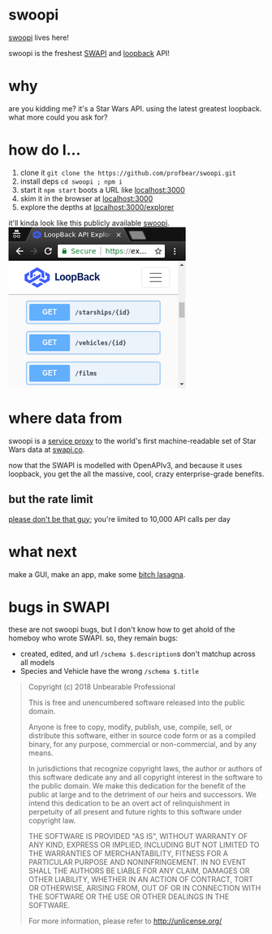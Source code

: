 # swoopi

[swoopi](https://swoopi-cfqfmacnaq.now.sh) lives here!

swoopi is the freshest [SWAPI](https://swapi.co/about) and
[loopback](https://github.com/strongloop/loopback-next) API!

# why
are you kidding me? it's a Star Wars API. using the
latest greatest loopback. what more could you ask for?

# how do I...
1. clone it `git clone the https://github.com/profbear/swoopi.git`
1. install deps `cd swoopi ; npm i`
1. start it  `npm start` boots a URL like [localhost:3000](http://localhost:3000)
1. skim it in the browser at [localhost:3000](http://localhost:3000)
1. explore the depths at [localhost:3000/explorer](http://localhost:3000/explorer)

it'll kinda look like this publicly available
[swoopi](https://swoopi-brgsggcqrg.now.sh/).  
![demo](screenshoteP8VjpbFYh.png)

# where data from
swoopi is a
[service proxy](https://loopback.io/doc/en/lb4/Testing-your-application.html#obtain-a-service-proxy-instance)
to the world's first machine-readable set of Star Wars data
at [swapi.co](https://swapi.co/about).

now that the SWAPI is modelled with OpenAPIv3, and because
it uses loopback, you get the all the massive, cool, crazy
enterprise-grade benefits.

## but the rate limit
[please don't be that guy](https://swapi.co/documentation#rate);
you're limited to 10,000 API calls per day

# what next
make a GUI, make an app, make some
[bitch lasagna](https://www.youtube.com/watch?v=6Dh-RL__uN4).

# bugs in SWAPI
these are not swoopi bugs, but I don't know how to
get ahold of the homeboy who wrote SWAPI. so, they remain bugs:
- created, edited, and url `/schema $.description`s don't 
  matchup across all models
- Species and Vehicle have the wrong `/schema $.title`

> Copyright (c) 2018 Unbearable Professional
> 
> This is free and unencumbered software released into the public domain.
> 
> Anyone is free to copy, modify, publish, use, compile, sell, or
> distribute this software, either in source code form or as a compiled
> binary, for any purpose, commercial or non-commercial, and by any
> means.
> 
> In jurisdictions that recognize copyright laws, the author or authors
> of this software dedicate any and all copyright interest in the
> software to the public domain. We make this dedication for the benefit
> of the public at large and to the detriment of our heirs and
> successors. We intend this dedication to be an overt act of
> relinquishment in perpetuity of all present and future rights to this
> software under copyright law.
> 
> THE SOFTWARE IS PROVIDED "AS IS", WITHOUT WARRANTY OF ANY KIND,
> EXPRESS OR IMPLIED, INCLUDING BUT NOT LIMITED TO THE WARRANTIES OF
> MERCHANTABILITY, FITNESS FOR A PARTICULAR PURPOSE AND NONINFRINGEMENT.
> IN NO EVENT SHALL THE AUTHORS BE LIABLE FOR ANY CLAIM, DAMAGES OR
> OTHER LIABILITY, WHETHER IN AN ACTION OF CONTRACT, TORT OR OTHERWISE,
> ARISING FROM, OUT OF OR IN CONNECTION WITH THE SOFTWARE OR THE USE OR
> OTHER DEALINGS IN THE SOFTWARE.
> 
> For more information, please refer to http://unlicense.org/
